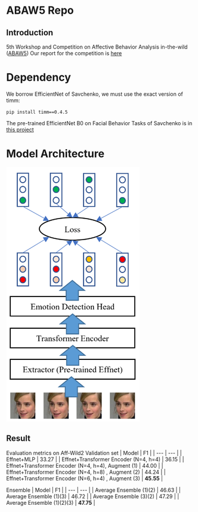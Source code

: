 
# ABAW5 Repo

## Introduction

5th Workshop and Competition on Affective Behavior Analysis in-the-wild ([ABAW5](https://ibug.doc.ic.ac.uk/resources/cvpr-2023-5th-abaw/))
Our report for the competition is [here](https://arxiv.org/abs/2303.09293)

# Dependency

We borrow EfficientNet of Savchenko, we must use the exact version of timm:
```
pip install timm==0.4.5
```

The pre-trained EfficientNet B0 on  Facial Behavior Tasks of Savchenko is in [this project](https://github.com/HSE-asavchenko/face-emotion-recognition)

# Model Architecture

![image info](./arc.png)

## Result

Evaluation metrics on Aff-Wild2 Validation set
| Model | F1 |
| --- | --- |
| Effnet+MLP | 33.27 |
| Effnet+Transformer Encoder (N=4, h=4) | 36.15 |
| Effnet+Transformer Encoder (N=4, h=4), Augment (1) | 44.00 |
| Effnet+Transformer Encoder (N=4, h=8) , Augment (2) | 44.24 |
| Effnet+Transformer Encoder (N=6, h=4) , Augment (3) | **45.55** |


Ensemble
| Model | F1 |
| --- | --- |
| Average Ensemble (1)(2) | 46.63 |
| Average Ensemble (1)(3) | 46.72 |
| Average Ensemble (3)(2) | 47.29 |
| Average Ensemble (1)(2)(3) | **47.75** |

